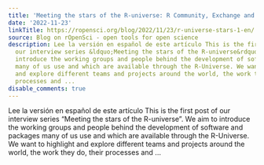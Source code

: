 ```yaml
---
title: 'Meeting the stars of the R-universe: R Community, Exchange and Learn'
date: '2022-11-23'
linkTitle: https://ropensci.org/blog/2022/11/23/r-universe-stars-1-en/
source: Blog on rOpenSci - open tools for open science
description: Lee la versión en español de este artículo This is the first post of
  our interview series &ldquo;Meeting the stars of the R-universe&rdquo;. We aim to
  introduce the working groups and people behind the development of software and packages
  many of us use and which are available through the R-Universe. We want to highlight
  and explore different teams and projects around the world, the work they do, their
  processes and ...
disable_comments: true
---
```

Lee la versión en español de este artículo This is the first post of our interview series &ldquo;Meeting the stars of the R-universe&rdquo;. We aim to introduce the working groups and people behind the development of software and packages many of us use and which are available through the R-Universe. We want to highlight and explore different teams and projects around the world, the work they do, their processes and ...